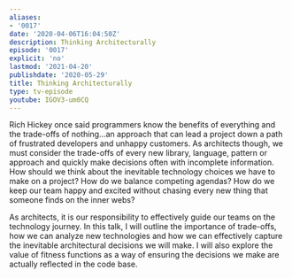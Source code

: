 ```yaml
---
aliases:
- '0017'
date: '2020-04-06T16:04:50Z'
description: Thinking Architecturally
episode: '0017'
explicit: 'no'
lastmod: '2021-04-20'
publishdate: '2020-05-29'
title: Thinking Architecturally
type: tv-episode
youtube: IGOV3-um0CQ
---
```


Rich Hickey once said programmers know the benefits of everything and the trade-offs of nothing…an approach that can lead a project down a path of frustrated developers and unhappy customers. As architects though, we must consider the trade-offs of every new library, language, pattern or approach and quickly make decisions often with incomplete information. How should we think about the inevitable technology choices we have to make on a project? How do we balance competing agendas? How do we keep our team happy and excited without chasing every new thing that someone finds on the inner webs?

As architects, it is our responsibility to effectively guide our teams on the technology journey. In this talk, I will outline the importance of trade-offs, how we can analyze new technologies and how we can effectively capture the inevitable architectural decisions we will make. I will also explore the value of fitness functions as a way of ensuring the decisions we make are actually reflected in the code base.